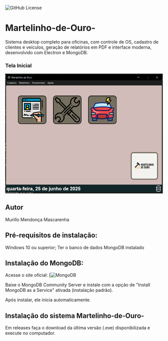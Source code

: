 ![GitHub License](https://img.shields.io/github/license/mmendoncamascarenha/Martelinho-de-Ouro-)


# Martelinho-de-Ouro-
Sistema desktop completo para oficinas, com controle de OS, cadastro de clientes e veículos, geração de relatórios em PDF e interface moderna, desenvolvido com Electron e MongoDB.

### Tela Inicial
![Tela Inicial](./src/public/img/telainicialprojeto.png)



## Autor
Murillo Mendonça Mascarenha

## Pré-requisitos de instalação:
Windows 10 ou superior;
Ter o banco de dados MongoDB instalado
## Instalação do MongoDB:
Acesse o site oficial: [![MongoDB](https://www.mongodb.com/try/download/community)



Baixe o MongoDB Community Server e instale com a opção de "Install MongoDB as a Service" ativada (instalação padrão).

Após instalar, ele inicia automaticamente.

## Instalação do sistema Martelinho-de-Ouro-
Em releases faça o download da última versão (.exe) disponibilizada e execute no computador.
